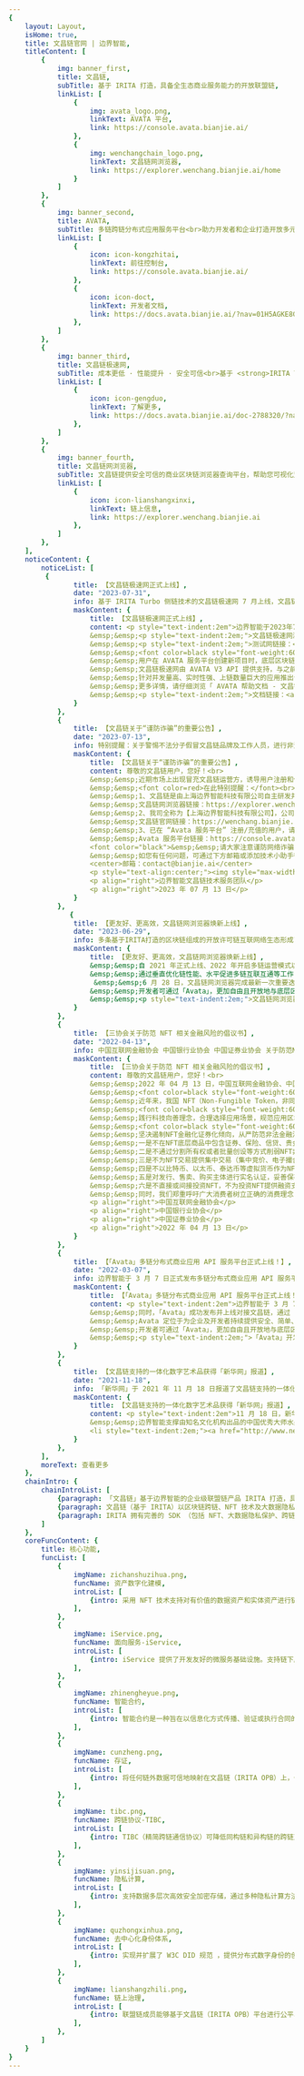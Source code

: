```yaml
---
{
    layout: Layout,
    isHome: true,
    title: 文昌链官网 | 边界智能,
    titleContent: [
        {
            img: banner_first,
            title: 文昌链,
            subTitle: 基于 IRITA 打造，具备全生态商业服务能力的开放联盟链,
            linkList: [
                {
                    img: avata_logo.png,
                    linkText: AVATA 平台,
                    link: https://console.avata.bianjie.ai/
                },
                {
                    img: wenchangchain_logo.png,
                    linkText: 文昌链网浏览器,
                    link: https://explorer.wenchang.bianjie.ai/home
                }
            ]
        },
        {
            img: banner_second,
            title: AVATA,
            subTitle: 多链跨链分布式应用服务平台<br>助力开发者和企业打造开放多元的分布式商业形态,
            linkList: [
                {
                    icon: icon-kongzhitai,
                    linkText: 前往控制台,
                    link: https://console.avata.bianjie.ai/
                },
                {
                    icon: icon-doct,
                    linkText: 开发者文档,
                    link: https://docs.avata.bianjie.ai/?nav=01H5AGKE8G618YTW6NMEND4NX5
                },
            ]
        },
        {
            img: banner_third,
            title: 文昌链极速网,
            subTitle: 成本更低 · 性能提升 · 安全可信<br>基于 <strong>IRITA Turbo</strong> 打造，兼顾性能与安全的极速上链体验,
            linkList: [
                {
                    icon: icon-gengduo,
                    linkText: 了解更多,
                    link: https://docs.avata.bianjie.ai/doc-2788320/?nav=3
                },
            ]
        },
        {
            img: banner_fourth,
            title: 文昌链网浏览器,
            subTitle: 文昌链提供安全可信的商业区块链浏览器查询平台，帮助您可视化监控链上数据流动及状态，交易记录可信追溯,
            linkList: [
                {
                    icon: icon-lianshangxinxi,
                    linkText: 链上信息,
                    link: https://explorer.wenchang.bianjie.ai
                },
            ]
        },
    ],
    noticeContent: {
        noticeList: [
         {
                title: 【文昌链极速网正式上线】,
                date: "2023-07-31",
                info: 基于 IRITA Turbo 侧链技术的文昌链极速网 7 月上线，文昌链在实现「永不卡链」和「显著降低用链成本」的目标上再次取得重大进展,
                maskContent: {
                    title: 【文昌链极速网正式上线】,
                    content: <p style="text-indent:2em">边界智能于2023年7月正式正式发布基于 IRITA Turbo 的文昌链极速网，标志着文昌链在实现「永不卡链」和「显著降低用链成本」的目标上再次取得新的重大进展！区块链应用开发者可以通过多链/跨链分布式应用服务平台 AVATA 接入文昌链极速网，使用过程中除了将获得更快的上链体验，用链成本更可大幅降低 20%-90%。</p>
                    &emsp;&emsp;<p style="text-indent:2em;">文昌链极速网浏览器链接：<a target="_blank" rel="noopener noreferrer" href="https://wenchang.turboscan.bianjie.ai">https://wenchang.turboscan.bianjie.ai</a></p>
                    &emsp;&emsp;<p style="text-indent:2em;">测试网链接：<a target="_blank" rel="noopener noreferrer" href="https://testnet.turboscan.bianjie.ai">https://testnet.turboscan.bianjie.ai</a></p>
                    &emsp;&emsp;<font color=black style="font-weight:600;">文昌链极速网接入方式：</font><br>
                    &emsp;&emsp;用户在 AVATA 服务平台创建新项目时，底层区块链可选择「文昌链极速网」选项。<br>
                    &emsp;&emsp;文昌链极速网由 AVATA V3 API 提供支持，与之前的 API 版本兼容，接入方式也一致。<br>
                    &emsp;&emsp;针对并发量高、实时性强、上链数量巨大的应用推出专属极速网，上链费用根据所采购的套餐按月封顶，比常规上链费用可降低达90%。感兴趣的应用方请通过文昌链官网（https://wenchang.bianjie.ai/）联系我们咨询专属极速网方案。<br>
                    &emsp;&emsp;更多详情，请仔细浏览「 AVATA 帮助文档 - 文昌链极速网服务」了解详细说明。
                    &emsp;&emsp;<p style="text-indent:2em;">文档链接：<a target="_blank" rel="noopener noreferrer" href="https://docs.avata.bianjie.ai/doc-2788320/">https://docs.avata.bianjie.ai/doc-2788320/</a></p>
                }
            },
            {
                title: 【文昌链关于“谨防诈骗”的重要公告】,
                date: "2023-07-13",
                info: 特别提醒：关于警惕不法分子假冒文昌链品牌及工作人员，进行非法诈骗的重要公告。,
                maskContent: {
                    title: 【文昌链关于“谨防诈骗”的重要公告】,
                    content: 尊敬的文昌链用户，您好！<br>
                    &emsp;&emsp;近期市场上出现冒充文昌链运营方，诱导用户注册和使用文昌链服务的现象。<br>
                    &emsp;&emsp;<font color=red>在此特别提醒：</font><br>
                    &emsp;&emsp;1、文昌链是由上海边界智能科技有限公司自主研发并独立运营的开放联盟链，与其他企业无任何授权经营、区域代理、品牌许可等特定联系。我公司对其他自行开发、改造或销售的产品的权属、合规、技术支持及售后服务等均不负任何保证责任，并保留对相关侵权行为追究法律责任的权利。在此，提醒广大用户在使用及购买有关产品的过程中谨慎识别。<br>
                    &emsp;&emsp;文昌链网浏览器链接：https://explorer.wenchang.bianjie.ai<br>
                    &emsp;&emsp;2、我司全称为【上海边界智能科技有限公司】，公司业务往来统一使用对公账户，不使用任何私人账户。通过 Avata 接入文昌链或购买增值服务，均不涉及保证金支付。请通过文昌链官网公开文档获取相关介绍，充值转账时以「Avata 服务平台」展示的对公收款账户信息为准。<br>
                    &emsp;&emsp;文昌链官网链接：https://wenchang.bianjie.ai/ <br>
                    &emsp;&emsp;3、已在 “Avata 服务平台” 注册/充值的用户，请妥善保管登录账号及密码，切勿轻易泄露给他人。<br>
                    &emsp;&emsp;Avata 服务平台链接：https://console.avata.bianjie.ai/<br><br>
                    <font color="black">&emsp;&emsp;请大家注意谨防网络诈骗，保护自身财产的安全。对于假冒文昌链品牌和产品以及本公司、本公司工作人员进行诈骗或其他非法活动的单位或个人，本公司将依法追究其法律责任。</font><br>
                    &emsp;&emsp;如您有任何问题，可通过下方邮箱或添加技术小助手微信与我们联系。<br>
                    <center>邮箱：contact@bianjie.ai</center>
                    <p style="text-align:center;"><img style="max-width:140px;" alt="img" src="https://www.bianjie.ai/resources/WenChangChain/wenchang-HOME-image/Notices/wccsupport.png"/></p>
                    <p align="right">边界智能文昌链技术服务团队</p>
                    <p align="right">2023 年 07 月 13 日</p>
                }   
            },
               {
                title: 【更友好、更高效，文昌链网浏览器焕新上线】,
                date: "2023-06-29",
                info: 多条基于IRITA打造的区块链组成的开放许可链互联网络生态形成了文昌链网，其官方门户——文昌链网浏览器也焕新上线。,
                maskContent: {
                    title: 【更友好、更高效，文昌链网浏览器焕新上线】,
                    &emsp;&emsp;自 2021 年正式上线、2022 年开启多链运营模式以来，文昌链生态坚持开放合规发展的原则，专注于支持打造高效合作及公平有序的 Web3 应用生态。随着文昌链多链生态的蓬勃发展，单日交易量屡创新高，边界智能不断推进文昌链多链生态的优化更新，持续高效地支持广大开放许可链用户日益增长的用链需求，进一步提升文昌链整体服务能力。<br>
                    &emsp;&emsp;通过垂直优化链性能、水平促进多链互联互通等工作，多条基于 IRITA 打造的区块链组成的开放许可链互联网络生态形成了文昌链网，其官方门户——文昌链网浏览器也于近日正式更新上线。区块链浏览器是区块链这一信任机器的链上数据可视化窗口，是每一个链用户访问区块链可信账本时必不可少的工具。文昌链网浏览器提供了及时、便捷的链上信息入口，可以帮助用户快速、准确地获取所需要的信息，包括区块链网络的运行情况、DID、智能合约等服务及相应链账户地址的数字资产、交易区块等信息；并提供多链查询入口，可以帮助用户指定链查询具体的地址、交易哈希和区块高度。<br>
                     &emsp;&emsp;6 月 28 日，文昌链网浏览器完成最新一次重要迭代。优化后的文昌链网浏览器除了支持文昌链的多个平行链（天和、天舟及神舟）的浏览器入口，还链通了基于 IRITA 打造的大唐链、酒链、天一链等多条生态链浏览器，商业化应用场景更加丰富，呈现了繁荣多元的文昌链多链生态。新版文昌链网浏览器支持图表视图和数据视图两种数据展现模式。其中，新增的图表视图通过对数据的可视化展现，清晰地显示了各个平行链最近一个月内的交易趋势和每日交易数据，能够让用户在浏览时轻松获取最真实、最详尽的数据，为用户提供了直观的数据解读工具和功能，帮助用户更好地理解和利用数据，极大地提升了用户体验。同时围绕图表还提供了数据详情的钻取入口，允许用户围绕相应的平行链进行进一步围绕资产及交易详情信息的获取。<br>
                    &emsp;&emsp;开发者可通过「Avata」，更加自由且开放地与底层区块链系统进行交互，一键式对接，将更多精力用于关注自身业务需求的实现，而无需过多关注区块链底层系统的运行逻辑与交互规则。
                    &emsp;&emsp;<p style="text-indent:2em;">文昌链网浏览器：<a target="_blank" rel="noopener noreferrer" href="https://explorer.wenchang.bianjie.ai/">https://explorer.wenchang.bianjie.ai/</a></p>
                }
            },
            {
                title: 【三协会关于防范 NFT 相关金融风险的倡议书】,
                date: "2022-04-13",
                info: 中国互联网金融协会 中国银行业协会 中国证券业协会 关于防范NFT相关金融风险的倡议。,
                maskContent: {
                    title: 【三协会关于防范 NFT 相关金融风险的倡议书】,
                    content: 尊敬的文昌链用户，您好！<br>
                    &emsp;&emsp;2022 年 04 月 13 日，中国互联网金融协会、中国银行业协会、中国证券业协会联合发布了关于防范 NFT 相关金融风险的倡议书<br>
                    &emsp;&emsp;<font color=black style="font-weight:600;">以下为倡议书原文：</font><br>
                    &emsp;&emsp;近年来，我国 NFT（Non-Fungible Token，非同质化通证）市场持续升温。NFT 作为一项区块链技术创新应用，在丰富数字经济模式、促进文创产业发展等方面显现出一定的潜在价值，但同时也存在炒作、洗钱、非法金融活动等风险隐患。为防范金融风险、保护消费者合法权益、维护行业健康生态，中国互联网金融协会、中国银行业协会、中国证券业协会联合呼吁会员单位共同发起以下倡议:<br>
                    &emsp;&emsp;<font color=black style="font-weight:600;">一、坚持守正创新，赋能实体经济</font><br>
                    &emsp;&emsp;践行科技向善理念，合理选择应用场景，规范应用区块链技术，发挥NFT在推动产业数字化、数字产业化方面的正面作用。确保NFT产品的价值有充分支撑，引导消费者理性消费，防止价格虚高背离基本的价值规律。保护底层商品的知识产权，支持正版数字文创作品。真实、准确、完整披露NFT产品信息，保障消费者的知情权、选择权、公平交易权。<br>
                    &emsp;&emsp;<font color=black style="font-weight:600;">二、坚守行为底线，防范金融风险</font><br>
                    &emsp;&emsp;坚决遏制NFT金融化证券化倾向，从严防范非法金融活动风险，自觉遵守以下行为规范。<br>
                    &emsp;&emsp;一是不在NFT底层商品中包含证券、保险、信贷、贵金属等金融资产，变相发行交易金融产品。<br>
                    &emsp;&emsp;二是不通过分割所有权或者批量创设等方式削弱NFT非同质化特征，变相开展代币发行融资（ICO）。<br>
                    &emsp;&emsp;三是不为NFT交易提供集中交易（集中竞价、电子撮合、匿名交易、做市商等）、持续挂牌交易、标准化合约交易等服务，变相违规设立交易场所。<br>
                    &emsp;&emsp;四是不以比特币、以太币、泰达币等虚拟货币作为NFT发行交易的计价和结算工具。<br>
                    &emsp;&emsp;五是对发行、售卖、购买主体进行实名认证，妥善保存客户身份资料和发行交易记录，积极配合反洗钱工作。<br>
                    &emsp;&emsp;六是不直接或间接投资NFT，不为投资NFT提供融资支持。<br>
                    &emsp;&emsp;同时，我们郑重呼吁广大消费者树立正确的消费理念，增强自我保护意识，自觉抵制NFT投机炒作行为，警惕和远离NFT相关非法金融活动，切实维护自身财产安全。如发现相关违法违规活动，应及时向有关部门举报。<br><br>
                    <p align="right">中国互联网金融协会</p>
                    <p align="right">中国银行业协会</p>
                    <p align="right">中国证券业协会</p>
                    <p align="right">2022 年 04 月 13 日</p>
                }   
            },
            {
                title: 【「Avata」多链分布式商业应用 API 服务平台正式上线！】,
                date: "2022-03-07",
                info: 边界智能于 3 月 7 日正式发布多链分布式商业应用 API 服务平台「Avata」，并首发支持文昌链（IRITA OPB）。,
                maskContent: {
                    title: 【「Avata」多链分布式商业应用 API 服务平台正式上线！】,
                    content: <p style="text-indent:2em">边界智能于 3 月 7 日正式上线多链分布式商业应用 API 服务平台「Avata」。「Avata」可支持多元资产数字化、链上链下可信交互，为复杂异构系统跨链协作提供一键式对接，助力企业简便快捷地构建应用，将更多精力专注于业务创新与推广。</p>
                    &emsp;&emsp;同时，「Avata」成功发布并上线对接文昌链，通过 API 服务封装复杂的区块链底层交互逻辑，为应用开发者开放了首批支持 NFT/元宇宙应用场景的核心服务接口。<br>
                    &emsp;&emsp;Avata 定位于为企业及开发者持续提供安全、简单、高效、鲁棒的区块链 API 服务，将始终坚持自主可控、高效易用的产品理念，不断迭代推出多链和跨链支持能力，助力生态伙伴在分布式商业应用领域持续创造价值。<br>
                    &emsp;&emsp;开发者可通过「Avata」，更加自由且开放地与底层区块链系统进行交互，一键式对接，将更多精力用于关注自身业务需求的实现，而无需过多关注区块链底层系统的运行逻辑与交互规则。
                    &emsp;&emsp;<p style="text-indent:2em;">「Avata」开发者文档：<a target="_blank" rel="noopener noreferrer" href="http://apis.avata.bianjie.ai">http://apis.avata.bianjie.ai</a></p>
                }
            },
            {
                title: 【文昌链支持的一体化数字艺术品获得「新华网」报道】,
                date: "2021-11-18",
                info: 「新华网」于 2021 年 11 月 18 日报道了文昌链支持的一体化数字艺术品通过「跨链」走向全球市场。,
                maskContent: {
                    title: 【文昌链支持的一体化数字艺术品获得「新华网」报道】,
                    content: <p style="text-indent:2em">11 月 18 日，新华社旗下综合信息服务网站「新华网」的报道「看见东方艺术，聆听中国声音 一体化数字艺术品链接全球市场」引起广泛关注，报道中的跨链技术由集成 TIBC 跨链协议后的文昌链所提供。</p>
                    &emsp;&emsp;边界智能支撑由知名文化机构出品的中国优秀大师水墨画复制品 IDA 完成在文昌链上的登记确权，并依靠 TIBC 跨链协议及跨链枢纽，从文昌链经由跨链服务枢纽与全球市场链接，实现其在全球异构区块链网络间的可信「跨链」流转，从实物流通升级为「可信数字贸易」，以区块链技术的力量，推动中国传统文化的国际化传播和优质文化艺术品的全球可信贸易。
                    <li style="text-indent:2em;"><a href="http://www.news.cn/culturepro/20211118/aee9804417884a6a9ab2354aac86d3f6/c.html" target="_blank" rel="noopener noreferrer">新华网报道</a></li>
                }
            },
        ],
        moreText: 查看更多
    },
    chainIntro: {
        chainIntroList: [
            {paragraph: 「文昌链」基于边界智能的企业级联盟链产品 IRITA 打造，具备全生态商业服务能力的开放联盟链。},
            {paragraph: 文昌链（基于 IRITA）以区块链跨链、NFT 技术及大数据隐私保护技术为核心，安全可控、符合国密标准，支持下一代分布式商业系统。目前已有识蛛可信身份服务、魔卡 NFT 管理平台、电子证照系统、一体化数字艺术品登记服务平台、建党百年送祝福微信小程序等多种行业应用在文昌链上线运营。},
            {paragraph: IRITA 拥有完善的 SDK （包括 NFT、大数据隐私保护、跨链服务调用等模块）及运维工具支持，在性能、安全可靠性、认证及权限、可维护性、可扩展性和运维监控等多方面都满足企业级应用需求，为实体经济提供基于区块链信任机器的价值赋能。},
        ]
    },
    coreFuncContent: {
        title: 核心功能,
        funcList: [
            {
                imgName: zichanshuzihua.png,
                funcName: 资产数字化建模,
                introList: [
                    {intro: 采用 NFT 技术支持对有价值的数据资产和实体资产进行链上数字化建模，形成区块链上数字化资产并支持可信流转与交换，能很好支持分布式商业系统及元宇宙应用围绕资产的可信业务流程实现。}
                ],
            },
            {
                imgName: iService.png,
                funcName: 面向服务-iService,
                introList: [
                    {intro: iService 提供了开发友好的微服务基础设施。支持链下服务从定义、绑定（服务提供方注册）、调用到治理的全生命周期管理。iService 可以非常方便地支持对传统商业系统的集成，实现多方协作，链上链下业务流高效集成。}
                ],
            },
            {
                imgName: zhinengheyue.png,
                funcName: 智能合约,
                introList: [
                    {intro: 智能合约是一种旨在以信息化方式传播、验证或执行合同的计算机协议，是对区块链功能的一种可定制化的扩展。文昌链目前支持基于 EVM 智能合约的 Solidity 语言。}
                ],
            },
            {
                imgName: cunzheng.png,
                funcName: 存证,
                introList: [
                    {intro: 将任何链外数据可信地映射在文昌链（IRITA OPB）上，作为对原始数据的证明。其可信性是通过密码学算法与区块链的安全性来保证的。}
                ],
            },
            {
                imgName: tibc.png,
                funcName: 跨链协议-TIBC,
                introList: [
                    {intro: TIBC（精简跨链通信协议）可降低同构链和异构链的跨链对接复杂度，更易于跨链能力的扩展，以支持跨链 NFT、跨链智能合约、跨链服务等应用的跨链互操作。}
                ],
            },
            {
                imgName: yinsijisuan.png,
                funcName: 隐私计算,
                introList: [
                    {intro: 支持数据多层次高效安全加密存储，通过多种隐私计算方法，保护各方数据所有权和隐私，支持多方协作时原始数据不出门 ，实现数据可用不可见的价值流通}
                ],
            },
            {
                imgName: quzhongxinhua.png,
                funcName: 去中心化身份体系,
                introList: [
                    {intro: 实现并扩展了 W3C DID 规范 ，提供分布式数字身份的创建、更新、查询、验证和管理等一整套功能，实现更规范化地管理和保护实体数据隐私及授权，同时保证信息流转的真实性和效率。}
                ],
            },
            {
                imgName: lianshangzhili.png,
                funcName: 链上治理,
                introList: [
                    {intro: 联盟链成员能够基于文昌链（IRITA OPB）平台进行公平、透明以及可追溯的可信交互与业务协作，共同参与链上治理。}
                ],
            },
        ]
    }
}
---
```

